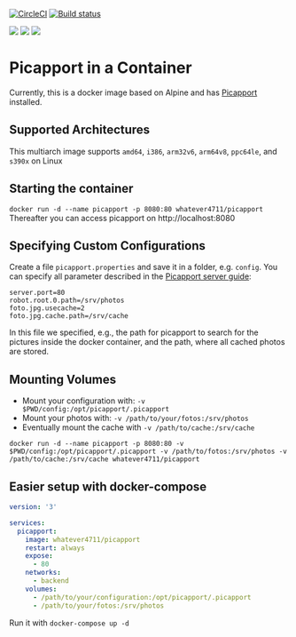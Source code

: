 [![CircleCI](https://circleci.com/gh/whatever4711/picapport.svg?style=svg)](https://circleci.com/gh/whatever4711/picapport)
[![Build status](https://ci.appveyor.com/api/projects/status/m7ndvfjyf106ivd4?svg=true)](https://ci.appveyor.com/project/whatever4711/picapport)

[![](https://images.microbadger.com/badges/version/whatever4711/picapport.svg)](https://microbadger.com/images/whatever4711/picapport "Get your own version badge on microbadger.com")
[![](https://images.microbadger.com/badges/image/whatever4711/picapport.svg)](https://microbadger.com/images/whatever4711/picapport "Get your own image badge on microbadger.com")
[![](https://images.microbadger.com/badges/commit/whatever4711/picapport.svg)](https://microbadger.com/images/whatever4711/picapport "Get your own commit badge on microbadger.com")

# Picapport in a Container

Currently, this is a docker image based on Alpine and has [Picapport](http://www.picapport.de/) installed.

## Supported Architectures

This multiarch image supports `amd64`, `i386`, `arm32v6`, `arm64v8`, `ppc64le`, and `s390x` on Linux

## Starting the container
`docker run -d --name picapport -p 8080:80 whatever4711/picapport`
Thereafter you can access picapport on http://localhost:8080

## Specifying Custom Configurations

Create a file `picapport.properties` and save it in a folder, e.g. `config`. You can specify all parameter described in the [Picapport server guide](http://wiki.picapport.de/display/PIC/PicApport-Server+Guide):
```
server.port=80
robot.root.0.path=/srv/photos
foto.jpg.usecache=2
foto.jpg.cache.path=/srv/cache
```
In this file we specified, e.g., the path for picapport to search for the pictures inside the docker container, and the path, where all cached photos are stored.

## Mounting Volumes

- Mount your configuration with: `-v $PWD/config:/opt/picapport/.picapport`
- Mount your photos with: `-v /path/to/your/fotos:/srv/photos`
- Eventually mount the cache with `-v /path/to/cache:/srv/cache`

`docker run -d --name picapport -p 8080:80 -v $PWD/config:/opt/picapport/.picapport -v /path/to/fotos:/srv/photos -v /path/to/cache:/srv/cache whatever4711/picapport`

## Easier setup with docker-compose
```YAML
version: '3'

services:
  picapport:
    image: whatever4711/picapport
    restart: always
    expose:
      - 80
    networks:
      - backend
    volumes:
      - /path/to/your/configuration:/opt/picapport/.picapport
      - /path/to/your/fotos:/srv/photos
```
Run it with `docker-compose up -d`

